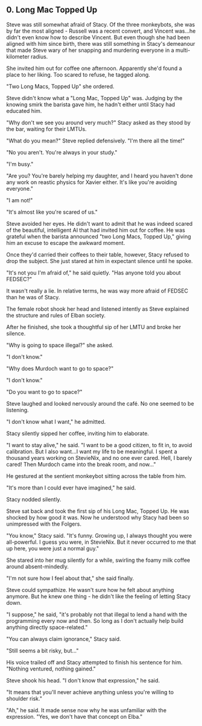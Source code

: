 ## 0. Long Mac Topped Up

Steve was still somewhat afraid of Stacy. Of the three monkeybots, she was by far the most aligned - Russell was a recent convert, and Vincent was...he didn't even know how to describe Vincent. But even though she had been aligned with him since birth, there was still something in Stacy's demeanour that made Steve wary of her snapping and murdering everyone in a multi-kilometer radius.

She invited him out for coffee one afternoon. Apparently she'd found a place to her liking. Too scared to refuse, he tagged along.

"Two Long Macs, Topped Up" she ordered.

Steve didn't know what a "Long Mac, Topped Up" was. Judging by the knowing smirk the barista gave him, he hadn't either until Stacy had educated him.

"Why don't we see you around very much?" Stacy asked as they stood by the bar, waiting for their LMTUs.

"What do you mean?" Steve replied defensively. "I'm there all the time!"

"No you aren't. You're always in your study."

"I'm busy."

"Are you? You're barely helping my daughter, and I heard you haven't done any work on reastic physics for Xavier either. It's like you're avoiding everyone."

"I am not!"

"It's almost like you're scared of us."

Steve avoided her eyes. He didn't want to admit that he was indeed scared of the beautiful, intelligent AI that had invited him out for coffee. He was grateful when the barista announced "two Long Macs, Topped Up," giving him an excuse to escape the awkward moment.

Once they'd carried their coffees to their table, however, Stacy refused to drop the subject. She just stared at him in expectant silence until he spoke.

"It's not you I'm afraid of," he said quietly. "Has anyone told you about FEDSEC?"

It wasn't really a lie. In relative terms, he was way more afraid of FEDSEC than he was of Stacy.

The female robot shook her head and listened intently as Steve explained the structure and rules of Elban society.

After he finished, she took a thoughtful sip of her LMTU and broke her silence.

"Why is going to space illegal?" she asked.

"I don't know."

"Why does Murdoch want to go to space?"

"I don't know."

"Do you want to go to space?"

Steve laughed and looked nervously around the café. No one seemed to be listening.

"I don't know what I want," he admitted.

Stacy silently sipped her coffee, inviting him to elaborate.

"I want to stay alive," he said. "I want to be a good citizen, to fit in, to avoid calibration. But I also want...I want my life to be meaningful. I spent a thousand years working on StevieNix, and no one ever cared. Hell, I barely cared! Then Murdoch came into the break room, and now..."

He gestured at the sentient monkeybot sitting across the table from him.

"It's more than I could ever have imagined," he said.

Stacy nodded silently.

Steve sat back and took the first sip of his Long Mac, Topped Up. He was shocked by how good it was. Now he understood why Stacy had been so unimpressed with the Folgers.

"You know," Stacy said. "It's funny. Growing up, I always thought you were all-powerful. I guess you were, in StevieNix. But it never occurred to me that up here, you were just a normal guy."

She stared into her mug silently for a while, swirling the foamy milk coffee around absent-mindedly.

"I'm not sure how I feel about that," she said finally.

Steve could sympathize. He wasn't sure how he felt about anything anymore. But he knew one thing - he didn't like the feeling of letting Stacy down.

"I suppose," he said, "it's probably not that illegal to lend a hand with the programming every now and then. So long as I don't actually help build anything directly space-related."

"You can always claim ignorance," Stacy said.

"Still seems a bit risky, but..."

His voice trailed off and Stacy attempted to finish his sentence for him. "Nothing ventured, nothing gained."

Steve shook his head. "I don't know that expression," he said.

"It means that you'll never achieve anything unless you're willing to shoulder risk."

"Ah," he said. It made sense now why he was unfamiliar with the expression. "Yes, we don't have that concept on Elba."
